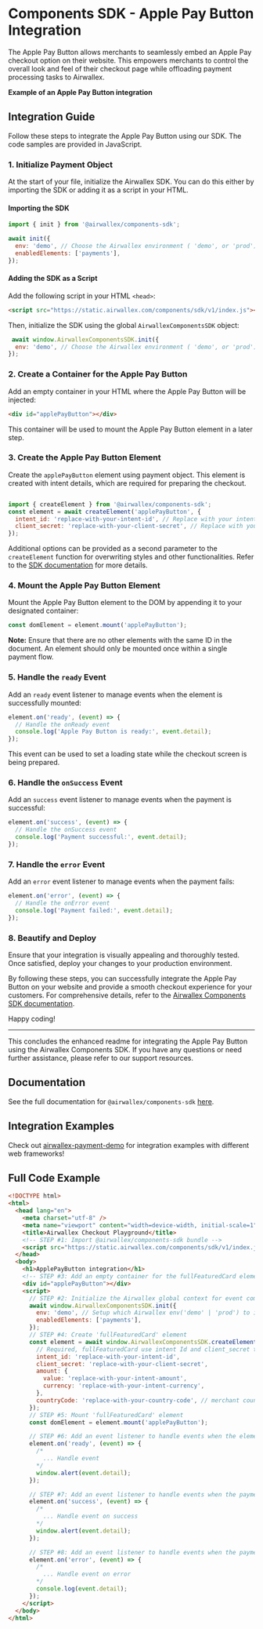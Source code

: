 # Components SDK - Apple Pay Button Integration

The Apple Pay Button allows merchants to seamlessly embed an Apple Pay checkout option on their website. This empowers merchants to control the overall look and feel of their checkout page while offloading payment processing tasks to Airwallex.

**Example of an Apple Pay Button integration**

## Integration Guide

Follow these steps to integrate the Apple Pay Button using our SDK. The code samples are provided in JavaScript.

### 1. Initialize Payment Object

At the start of your file, initialize the Airwallex SDK. You can do this either by importing the SDK or adding it as a script in your HTML.

#### Importing the SDK

```js
import { init } from '@airwallex/components-sdk';

await init({
  env: 'demo', // Choose the Airwallex environment ( 'demo', or 'prod')
  enabledElements: ['payments'],
});
```

#### Adding the SDK as a Script

Add the following script in your HTML `<head>`:

```html
<script src="https://static.airwallex.com/components/sdk/v1/index.js"></script>
```

Then, initialize the SDK using the global `AirwallexComponentsSDK` object:

```js
 await window.AirwallexComponentsSDK.init({
  env: 'demo', // Choose the Airwallex environment ( 'demo', or 'prod')
});
```

### 2. Create a Container for the Apple Pay Button

Add an empty container in your HTML where the Apple Pay Button will be injected:

```html
<div id="applePayButton"></div>
```

This container will be used to mount the Apple Pay Button element in a later step.

### 3. Create the Apple Pay Button Element

Create the `applePayButton` element using payment object. This element is created with intent details, which are required for preparing the checkout.

```js

import { createElement } from '@airwallex/components-sdk';
const element = await createElement('applePayButton', {
  intent_id: 'replace-with-your-intent-id', // Replace with your intent ID
  client_secret: 'replace-with-your-client-secret', // Replace with your client secret
});
```

Additional options can be provided as a second parameter to the `createElement` function for overwriting styles and other functionalities. Refer to the [SDK documentation](https://docs.airwallex.com/components-sdk#createElement) for more details.

### 4. Mount the Apple Pay Button Element

Mount the Apple Pay Button element to the DOM by appending it to your designated container:

```js
const domElement = element.mount('applePayButton');
```

**Note:** Ensure that there are no other elements with the same ID in the document. An element should only be mounted once within a single payment flow.

### 5. Handle the `ready` Event

Add an `ready` event listener to manage events when the element is successfully mounted:

```js
element.on('ready', (event) => {
  // Handle the onReady event
  console.log('Apple Pay Button is ready:', event.detail);
});
```

This event can be used to set a loading state while the checkout screen is being prepared.

### 6. Handle the `onSuccess` Event

Add an `success` event listener to manage events when the payment is successful:

```js
element.on('success', (event) => {
  // Handle the onSuccess event
  console.log('Payment successful:', event.detail);
});
```

### 7. Handle the `error` Event

Add an `error` event listener to manage events when the payment fails:

```js
element.on('error', (event) => {
  // Handle the onError event
  console.log('Payment failed:', event.detail);
});
```

### 8. Beautify and Deploy

Ensure that your integration is visually appealing and thoroughly tested. Once satisfied, deploy your changes to your production environment.

By following these steps, you can successfully integrate the Apple Pay Button on your website and provide a smooth checkout experience for your customers. For comprehensive details, refer to the [Airwallex Components SDK documentation](https://docs.airwallex.com/components-sdk).

Happy coding!

---

This concludes the enhanced readme for integrating the Apple Pay Button using the Airwallex Components SDK. If you have any questions or need further assistance, please refer to our support resources.

## Documentation

See the full documentation for `@airwallex/components-sdk` [here](/docs-components-sdk).

## Integration Examples

Check out [airwallex-payment-demo](../integrations/) for integration examples with different web frameworks!

## Full Code Example

```html
<!DOCTYPE html>
<html>
  <head lang="en">
    <meta charset="utf-8" />
    <meta name="viewport" content="width=device-width, initial-scale=1" />
    <title>Airwallex Checkout Playground</title>
    <!-- STEP #1: Import @airwallex/components-sdk bundle -->
    <script src="https://static.airwallex.com/components/sdk/v1/index.js"></script>
  </head>
  <body>
    <h1>ApplePayButton integration</h1>
    <!-- STEP #3: Add an empty container for the fullFeaturedCard element to be injected into -->
    <div id="applePayButton"></div>
    <script>
      // STEP #2: Initialize the Airwallex global context for event communication
      await window.AirwallexComponentsSDK.init({
        env: 'demo', // Setup which Airwallex env('demo' | 'prod') to integrate with
        enabledElements: ['payments'],
      });
      // STEP #4: Create 'fullFeaturedCard' element
      const element = await window.AirwallexComponentsSDK.createElement('applePayButton', {
        // Required, fullFeaturedCard use intent Id and client_secret to prepare checkout
        intent_id: 'replace-with-your-intent-id',
        client_secret: 'replace-with-your-client-secret',
        amount: {
          value: 'replace-with-your-intent-amount',
          currency: 'replace-with-your-intent-currency',
        },
        countryCode: 'replace-with-your-country-code', // merchant country code
      });
      // STEP #5: Mount 'fullFeaturedCard' element
      const domElement = element.mount('applePayButton');

      // STEP #6: Add an event listener to handle events when the element is mounted
      element.on('ready', (event) => {
        /*
          ... Handle event
        */
        window.alert(event.detail);
      });

      // STEP #7: Add an event listener to handle events when the payment is successful.
      element.on('success', (event) => {
        /*
          ... Handle event on success
        */
        window.alert(event.detail);
      });

      // STEP #8: Add an event listener to handle events when the payment has failed.
      element.on('error', (event) => {
        /*
          ... Handle event on error
        */
        console.log(event.detail);
      });
    </script>
  </body>
</html>
```
